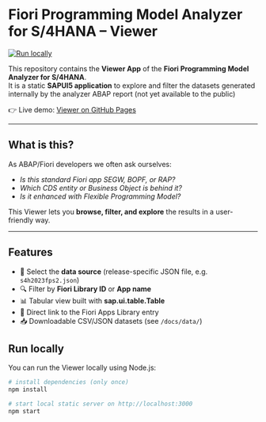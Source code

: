 # Fiori Programming Model Analyzer for S/4HANA – Viewer

[![Run locally](https://img.shields.io/badge/npm-start-green?logo=npm)](#run-locally)

This repository contains the **Viewer App** of the **Fiori Programming Model Analyzer for S/4HANA**.  
It is a static **SAPUI5 application** to explore and filter
the datasets generated internally by the analyzer ABAP report (not yet available to the public)

👉 Live demo: [Viewer on GitHub Pages](https://alespad.github.io/s4-fiori-model-analyzer/)

---

## What is this?

As ABAP/Fiori developers we often ask ourselves:

- *Is this standard Fiori app SEGW, BOPF, or RAP?*  
- *Which CDS entity or Business Object is behind it?*  
- *Is it enhanced with Flexible Programming Model?*  

This Viewer lets you **browse, filter, and explore** the results in a user-friendly way.

---

## Features

- 📂 Select the **data source** (release-specific JSON file, e.g. `s4h2023fps2.json`)  
- 🔍 Filter by **Fiori Library ID** or **App name**  
- 📊 Tabular view built with **sap.ui.table.Table**  
- 🔗 Direct link to the Fiori Apps Library entry  
- 📥 Downloadable CSV/JSON datasets (see `/docs/data/`)

## Run locally

You can run the Viewer locally using Node.js:

```bash
# install dependencies (only once)
npm install

# start local static server on http://localhost:3000
npm start




